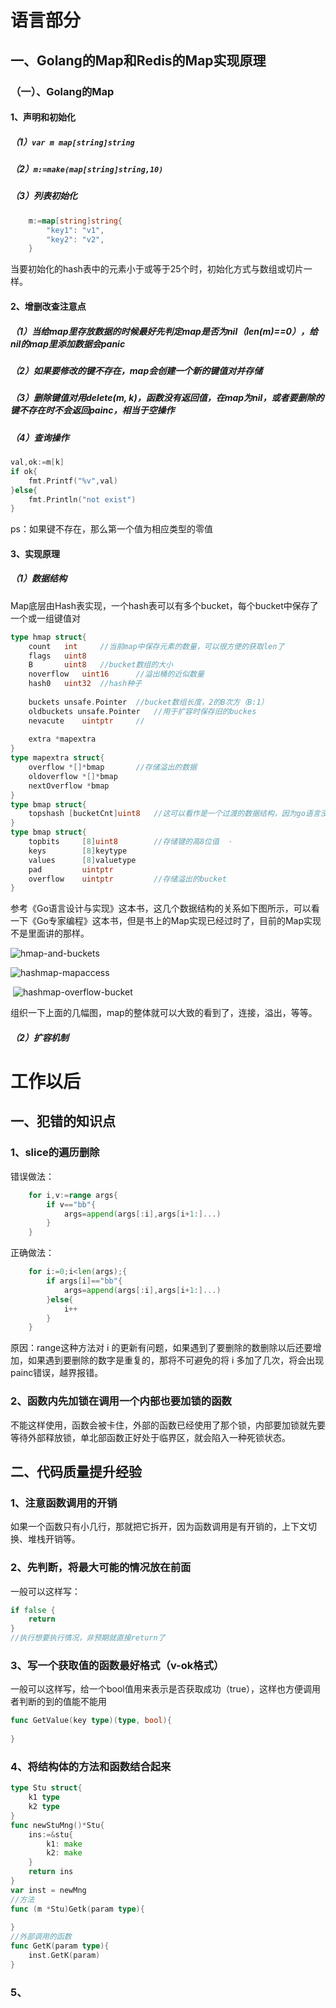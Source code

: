 # 语言部分

## 一、Golang的Map和Redis的Map实现原理

### （一）、Golang的Map

#### 1、声明和初始化

##### （1）`var m map[string]string`

##### （2）`m:=make(map[string]string,10)`

##### （3）列表初始化

```go
	m:=map[string]string{
		"key1": "v1",
		"key2": "v2",
	}
```

​	当要初始化的hash表中的元素小于或等于25个时，初始化方式与数组或切片一样。

#### 2、增删改查注意点

##### （1）当给map里存放数据的时候最好先判定map是否为nil（len(m)==0），给nil的map里添加数据会panic

##### （2）如果要修改的键不存在，map会创建一个新的键值对并存储

##### （3）删除键值对用delete(m, k)，函数没有返回值，在map为nil，或者要删除的键不存在时不会返回painc，相当于空操作

##### （4）查询操作

```go
val,ok:=m[k]
if ok{
    fmt.Printf("%v",val)
}else{
    fmt.Println("not exist")
}
```

ps：如果键不存在，那么第一个值为相应类型的零值

#### 3、实现原理

##### （1）数据结构

​	Map底层由Hash表实现，一个hash表可以有多个bucket，每个bucket中保存了一个或一组键值对

```go
type hmap struct{
    count	int		//当前map中保存元素的数量，可以很方便的获取len了
    flags	uint8
    B		uint8	//bucket数组的大小
    noverflow	uint16		//溢出桶的近似数量
    hash0	uint32	//hash种子
    
    buckets	unsafe.Pointer	//bucket数组长度，2的B次方（B:1）
    oldbuckets unsafe.Pointer	//用于扩容时保存旧的buckes
    nevacute	uintptr		//
    
    extra *mapextra
}
type mapextra struct{
    overflow *[]*bmap		//存储溢出的数据
    oldoverflow *[]*bmap
    nextOverflow *bmap
}
type bmap struct{
    topshash [bucketCnt]uint8	//这可以看作是一个过渡的数据结构，因为go语言没有泛型，但是map类型可不									是只有一种，具体类型在编译时期推导，重建结构为下面这个结构
}
type bmap struct{
    topbits		[8]uint8		//存储键的高8位值	·
    keys		[8]keytype
    values		[8]valuetype
    pad			uintptr
    overflow	uintptr			//存储溢出的bucket
}
```

​	参考《Go语言设计与实现》这本书，这几个数据结构的关系如下图所示，可以看一下《Go专家编程》这本书，但是书上的Map实现已经过时了，目前的Map实现不是里面讲的那样。

![hmap-and-buckets](https://img.draveness.me/2020-10-18-16030322432679/hmap-and-buckets.png) 

 ![hashmap-mapaccess](https://img.draveness.me/2020-10-18-16030322432560/hashmap-mapaccess.png) 

​																																				 ![hashmap-overflow-bucket](https://img.draveness.me/2020-10-18-16030322432567/hashmap-overflow-bucket.png) 

​	组织一下上面的几幅图，map的整体就可以大致的看到了，连接，溢出，等等。

##### （2）扩容机制

















# 工作以后

## 一、犯错的知识点

### 1、slice的遍历删除

错误做法：

```go
	for i,v:=range args{
		if v=="bb"{
			args=append(args[:i],args[i+1:]...)
		}
	}
```

正确做法：

```go
	for i:=0;i<len(args);{
		if args[i]=="bb"{
			args=append(args[:i],args[i+1:]...)
		}else{
			i++
		}
	}
```

原因：range这种方法对 i 的更新有问题，如果遇到了要删除的数删除以后还要增加，如果遇到要删除的数字是重复的，那将不可避免的将 i 多加了几次，将会出现painc错误，越界报错。

### 2、函数内先加锁在调用一个内部也要加锁的函数

不能这样使用，函数会被卡住，外部的函数已经使用了那个锁，内部要加锁就先要等待外部释放锁，单北部函数正好处于临界区，就会陷入一种死锁状态。

## 二、代码质量提升经验

### 1、注意函数调用的开销

如果一个函数只有小几行，那就把它拆开，因为函数调用是有开销的，上下文切换、堆栈开销等。

### 2、先判断，将最大可能的情况放在前面

一般可以这样写：

```go
if false {
    return
} 
//执行想要执行情况，非预期就直接return了
```

### 3、写一个获取值的函数最好格式（v-ok格式）

一般可以这样写，给一个bool值用来表示是否获取成功（true），这样也方便调用者判断的到的值能不能用

```go
func GetValue(key type)(type, bool){
    
}
```

### 4、将结构体的方法和函数结合起来

```go
type Stu struct{
    k1 type
    k2 type
}
func newStuMng()*Stu{
    ins:=&stu{
        k1: make
        k2: make
    }
    return ins
}
var inst = newMng
//方法
func (m *Stu)Getk(param type){
    
}
//外部调用的函数
func GetK(param type){
    inst.GetK(param)
}
```

### 5、